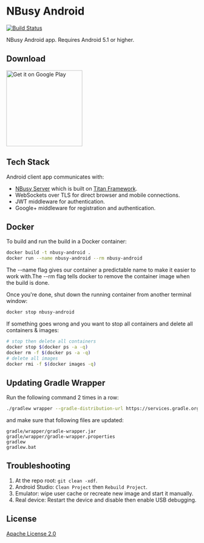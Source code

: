 # NBusy Android
[![Build Status](https://travis-ci.org/nbusy/nbusy-android.svg?branch=master)](https://travis-ci.org/nbusy/nbusy-android)

NBusy Android app. Requires Android 5.1 or higher.

## Download
<a href="https://play.google.com/store/apps/details?id=com.nbusy.app"><img alt="Get it on Google Play" src="https://play.google.com/intl/en_us/badges/images/generic/en-play-badge.png" width="200px" /></a>

## Tech Stack
Android client app communicates with:

* [NBusy Server](https://github.com/nbusy/nbusy) which is built on [Titan Framework](https://github.com/titan-x).
* WebSockets over TLS for direct browser and mobile connections.
* JWT middleware for authentication.
* Google+ middleware for registration and authentication.

## Docker
To build and run the build in a Docker container:

```bash
docker build -t nbusy-android .
docker run --name nbusy-android --rm nbusy-android
```

The --name flag gives our container a predictable name to make it easier to work with.The --rm flag tells docker to remove the container image when the build is done.

Once you're done, shut down the running container from another terminal window:

```bash
docker stop nbusy-android
```

If something goes wrong and you want to stop all containers and delete all containers & images:

```bash
# stop then delete all containers
docker stop $(docker ps -a -q)
docker rm -f $(docker ps -a -q)
# delete all images
docker rmi -f $(docker images -q)
```

## Updating Gradle Wrapper
Run the following command 2 times in a row:

```bash
./gradlew wrapper --gradle-distribution-url https://services.gradle.org/distributions/gradle-2.13-all.zip
```

and make sure that following files are updated:

```
gradle/wrapper/gradle-wrapper.jar
gradle/wrapper/gradle-wrapper.properties
gradlew
gradlew.bat
```

## Troubleshooting
1. At the repo root: `git clean -xdf`.
2. Android Studio: `Clean Project` then `Rebuild Project`.
3. Emulator: wipe user cache or recreate new image and start it manually.
4. Real device: Restart the device and disable then enable USB debugging.

## License
[Apache License 2.0](LICENSE)
